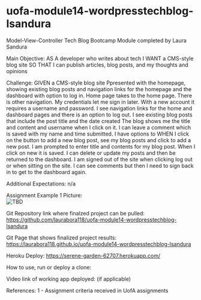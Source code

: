 # uofa-module14-wordpresstechblog-lsandura
Model-View-Controller Tech Blog Bootcamp Module completed by Laura Sandura

Main Objective:
AS A developer who writes about tech
I WANT a CMS-style blog site
SO THAT I can publish articles, blog posts, and my thoughts and opinions

Challenge: 
GIVEN a CMS-style blog site
Ppresented with the homepage, showing existing blog posts and navigation links for the homepage and the dashboard with option to log in. Home page takes to the home page. There is other navigation. My credentials let me sign in later.
With a new account it requires a username and password.
I see navigation links for the home and dashboard pages and there is an option to log out.
I see existing blog posts that include the post title and the date created
The blog shows me the title and content and username when I click on it. I can leave a comment which is saved with my name and time submitted. I have options to WHEN I click on the button to add a new blog post, see my blog posts and click to add a new post.
I am prompted to enter title and contents for my blog post. When I click on new it is saved.
I can delete or update my posts and then be returned to the dashboard. I am signed out of the site when clicking log out or when sitting on the site. I can see comments but then I need to sign back in to get to the dashboard again.

Additional Expectations:
n/a


Assignment Example 1 Picture:    
    ![TBD](public/assets/website1.jpg)


Git Repository link where finalzed project can be pulled:
    https://github.com/laurabora118/uofa-module14-wordpresstechblog-lsandura   


Git Page that shows finalized project results:
    https://laurabora118.github.io/uofa-module14-wordpresstechblog-lsandura  


Heroku Deploy:
https://serene-garden-62707.herokuapp.com/

How to use, run or deploy a clone:



Video link of working app deployed: (if applicable)



References:
    1 - Assignment criteria received in UofA assignments




